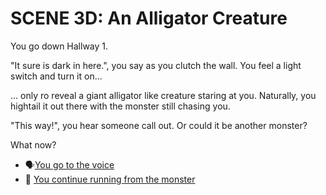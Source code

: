 # SCENE 3D: An Alligator Creature 

You go down Hallway 1.

"It sure is dark in here.", you say as you clutch the wall. You feel a light switch and turn it on...

... only ro reveal a giant alligator like creature staring at you.
Naturally, you hightail it out there with the monster still chasing you.

"This way!", you hear someone call out. Or could it be another monster?

What now? 
-  🗣️[You go to the voice](./scene4b.md)
- 🏃 [You continue running from the monster](./scene4e.md)